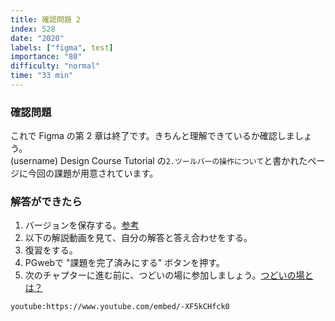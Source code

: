 ```yaml
---
title: 確認問題 2
index: 528
date: "2020"
labels: ["figma", test]
importance: "80"
difficulty: "normal"
time: "33 min"
---
```


### 確認問題

これで Figma の第 2 章は終了です。きちんと理解できているか確認しましょう。  
(username) Design Course Tutorial の`2.ツールバーの操作について`と書かれたページに今回の課題が用意されています。

### 解答ができたら

1. バージョンを保存する。[参考](https://design-basic.netlify.app/figma/section2-3/)
2. 以下の解説動画を見て、自分の解答と答え合わせをする。
3. 復習をする。
4. PGwebで "課題を完了済みにする" ボタンを押す。
5. 次のチャプターに進む前に、つどいの場に参加しましょう。[つどいの場とは？](https://www.notion.so/shinonome-inc/92952612de464f22b3c5cde79d7211b5)

`youtube:https://www.youtube.com/embed/-XF5kCHfck0`
